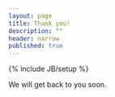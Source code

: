 ```yaml
---
layout: page
title: Thank you!
description: ""
header: narrow
published: true
---
```


{% include JB/setup %}

We will get back to you soon.